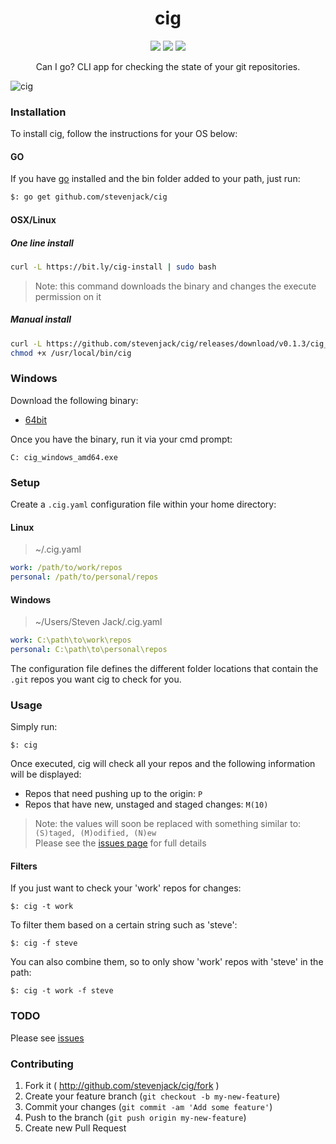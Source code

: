 <h1 align="center">cig</h1>

<p align="center">
  <a href="https://github.com/stevenjack/cig/releases" target="_blank"><img src="https://img.shields.io/github/release/stevenjack/cig.svg"></a>
  <a href="https://travis-ci.org/stevenjack/cig" target="_blank"><img src="https://travis-ci.org/stevenjack/cig.svg?branch=master"></a>
  <a href="https://gitter.im/stevenjack/cig?utm_source=badge&utm_medium=badge&utm_campaign=pr-badge" target="_blank"><img src="https://badges.gitter.im/Join%20Chat.svg"></a>
</p>

<p align="center">
	Can I go? CLI app for checking the state of your git repositories.
</p>

![cig](https://cloud.githubusercontent.com/assets/527874/7220202/faaedf0c-e6b6-11e4-9cb8-bf62295f4128.png)

### Installation

To install cig, follow the instructions for your OS below:

#### GO

If you have [go](http://golang.org/) installed and the bin folder added to your path, just run:

```bash
$: go get github.com/stevenjack/cig
```

#### OSX/Linux

##### One line install

```bash
curl -L https://bit.ly/cig-install | sudo bash
```

> Note: this command downloads the binary and changes the execute permission on it

##### Manual install

```bash
curl -L https://github.com/stevenjack/cig/releases/download/v0.1.3/cig_`uname -s`_x86_64 > /usr/local/bin/cig
chmod +x /usr/local/bin/cig
```

### Windows

Download the following binary:

* [64bit](https://github.com/stevenjack/cig/releases/download/v0.1.3/cig_windows_amd64.exe)

Once you have the binary, run it via your cmd prompt:

```
C: cig_windows_amd64.exe
```

### Setup

Create a `.cig.yaml` configuration file within your home directory:

#### Linux

> ~/.cig.yaml

```yaml
work: /path/to/work/repos
personal: /path/to/personal/repos
```

#### Windows

> ~/Users/Steven Jack/.cig.yaml

```yaml
work: C:\path\to\work\repos
personal: C:\path\to\personal\repos
```

The configuration file defines the different folder locations that contain the `.git` repos you want cig to check for you.

### Usage

Simply run:

`$: cig`

Once executed, cig will check all your repos and the following information will be displayed:

* Repos that need pushing up to the origin: `P`
* Repos that have new, unstaged and staged changes: `M(10)`

> Note: the values will soon be replaced with something similar to:  
> `(S)taged, (M)odified, (N)ew`  
> Please see the [issues page](https://github.com/stevenjack/cig/issues) for full details

#### Filters

If you just want to check your 'work' repos for changes:

`$: cig -t work`

To filter them based on a certain string such as 'steve':

`$: cig -f steve`

You can also combine them, so to only show 'work' repos with 'steve' 
in the path:

`$: cig -t work -f steve`

### TODO

Please see [issues](https://www.github.com/stevenjack/cig/issues?utf8=✓&q=is%3Aissue+is%3Aopen+label%3ATODO)

### Contributing

1. Fork it ( http://github.com/stevenjack/cig/fork )
2. Create your feature branch (`git checkout -b my-new-feature`)
3. Commit your changes (`git commit -am 'Add some feature'`)
4. Push to the branch (`git push origin my-new-feature`)
5. Create new Pull Request
